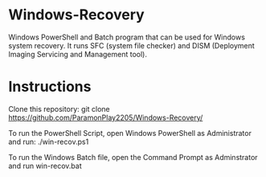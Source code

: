 # Windows-Recovery
Windows PowerShell and Batch program that can be used for Windows system recovery. It runs SFC (system file checker) and DISM (Deployment Imaging Servicing and Management tool).

# Instructions
Clone this repository:
git clone https://github.com/ParamonPlay2205/Windows-Recovery/

To run the PowerShell Script, open Windows PowerShell as Administrator and run:
./win-recov.ps1

To run the Windows Batch file, open the Command Prompt as Adminstrator and run
win-recov.bat
